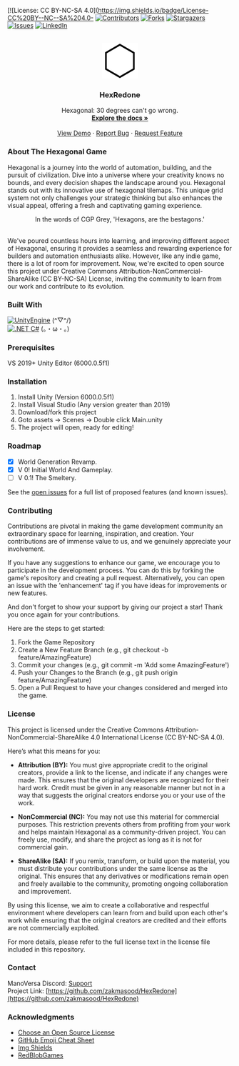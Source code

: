[![License: CC BY-NC-SA 4.0](https://img.shields.io/badge/License-CC%20BY--NC--SA%204.0-
[![Contributors][contributors-shield]][contributors-url]
[![Forks][forks-shield]][forks-url]
[![Stargazers][stars-shield]][stars-url]
[![Issues][issues-shield]][issues-url]
[![LinkedIn][linkedin-shield]][linkedin-url]

<!-- PROJECT LOGO -->
<br />
<div align="center">
  <a href="https://github.com/zakmasood/HexRedone">
    <img src="images/hexagon.png" alt="Logo" width="80" height="80">
  </a>

  <h3 align="center">HexRedone</h3>

  <p align="center">
    Hexagonal: 30 degrees can't go wrong.
    <br />
    <a href="https://github.com/zakmasood/HexRedone"><strong>Explore the docs »</strong></a>
    <br />
    <br />
    <a href="https://github.com/zakmasood/HexRedone">View Demo</a>
    ·
    <a href="https://github.com/zakmasood/HexRedone/issues">Report Bug</a>
    ·
    <a href="https://github.com/zakmasood/HexRedone/issues">Request Feature</a>
  </p>
</div>

<!-- ABOUT THE PROJECT -->
### About The Hexagonal Game

Hexagonal is a journey into the world of automation, building, and the pursuit of civilization. Dive into a universe where your creativity knows no bounds, and every decision shapes the landscape around you. Hexagonal stands out with its innovative use of hexagonal tilemaps. This unique grid system not only challenges your strategic thinking but also enhances the visual appeal, offering a fresh and captivating gaming experience. 

<div align="center">In the words of CGP Grey, 'Hexagons, are the bestagons.'</div><br>

We've poured countless hours into learning, and improving different aspect of Hexagonal, ensuring it provides a seamless and rewarding experience for builders and automation enthusiasts alike. However, like any indie game, there is a lot of room for improvement. Now, we're excited to open source this project under Creative Commons Attribution-NonCommercial-ShareAlike (CC BY-NC-SA) License, inviting the community to learn from our work and contribute to its evolution.

### Built With

[![UnityEngine][unityengine]][unity-url] (\^▽^/) <br> 
[![.NET C#][csharp]][csharp-url] (。・ω・。) 

<!-- GETTING STARTED -->

### Prerequisites
VS 2019+
Unity Editor (6000.0.5f1)

### Installation
1. Install Unity (Version 6000.0.5f1)
2. Install Visual Studio (Any version greater than 2019)
3. Download/fork this project
4. Goto assets -> Scenes -> Double click Main.unity
5. The project will open, ready for editing!

<!-- USAGE EXAMPLES -->
<!-- Pending Usages -->
<!-- ROADMAP -->
### Roadmap
- [x] World Generation Revamp.
- [x] V 0! Initial World And Gameplay.
- [ ] V 0.1! The Smeltery.

See the [open issues](https://github.com/zakmasood/HexRedone/issues) for a full list of proposed features (and known issues).

<!-- CONTRIBUTING -->
### Contributing

Contributions are pivotal in making the game development community an extraordinary space for learning, inspiration, and creation. Your contributions are of immense value to us, and we genuinely appreciate your involvement.

If you have any suggestions to enhance our game, we encourage you to participate in the development process. You can do this by forking the game's repository and creating a pull request. Alternatively, you can open an issue with the 'enhancement' tag if you have ideas for improvements or new features.

And don't forget to show your support by giving our project a star! Thank you once again for your contributions.

Here are the steps to get started:

1. Fork the Game Repository
2. Create a New Feature Branch (e.g., git checkout -b feature/AmazingFeature)
3. Commit your changes (e.g., git commit -m 'Add some AmazingFeature')
4. Push your Changes to the Branch (e.g., git push origin feature/AmazingFeature)
5. Open a Pull Request to have your changes considered and merged into the game.

<!-- LICENSE -->

### License

This project is licensed under the Creative Commons Attribution-NonCommercial-ShareAlike 4.0 International License (CC BY-NC-SA 4.0). 

Here’s what this means for you:

- **Attribution (BY):** You must give appropriate credit to the original creators, provide a link to the license, and indicate if any changes were made. This ensures that the original developers are recognized for their hard work. Credit must be given in any reasonable manner but not in a way that suggests the original creators endorse you or your use of the work.
  
- **NonCommercial (NC):** You may not use this material for commercial purposes. This restriction prevents others from profiting from your work and helps maintain Hexagonal as a community-driven project. You can freely use, modify, and share the project as long as it is not for commercial gain.

- **ShareAlike (SA):** If you remix, transform, or build upon the material, you must distribute your contributions under the same license as the original. This ensures that any derivatives or modifications remain open and freely available to the community, promoting ongoing collaboration and improvement.

By using this license, we aim to create a collaborative and respectful environment where developers can learn from and build upon each other's work while ensuring that the original creators are credited and their efforts are not commercially exploited.

For more details, please refer to the full license text in the license file included in this repository.

<!-- CONTACT -->
### Contact

ManoVersa Discord: [Support](https://discord.gg/UQnXZS3bwH) <br>
Project Link: [https://github.com/zakmasood/HexRedone](https://github.com/zakmasood/HexRedone)

<!-- ACKNOWLEDGMENTS -->
### Acknowledgments

* [Choose an Open Source License](https://choosealicense.com)
* [GitHub Emoji Cheat Sheet](https://www.webpagefx.com/tools/emoji-cheat-sheet)
* [Img Shields](https://shields.io)
* [RedBlobGames](https://www.redblobgames.com/)

<!-- MARKDOWN LINKS & IMAGES -->
<!-- https://www.markdownguide.org/basic-syntax/#reference-style-links -->
[contributors-shield]: https://img.shields.io/github/contributors/zakmasood/HexRedone.svg?style=for-the-badge
[contributors-url]: https://github.com/zakmasood/HexRedone/graphs/contributors
[forks-shield]: https://img.shields.io/github/forks/zakmasood/HexRedone.svg?style=for-the-badge
[forks-url]: https://github.com/zakmasood/HexRedone/network/members
[stars-shield]: https://img.shields.io/github/stars/zakmasood/HexRedone.svg?style=for-the-badge
[stars-url]: https://github.com/zakmasood/HexRedone/stargazers
[issues-shield]: https://img.shields.io/github/issues/zakmasood/HexRedone.svg?style=for-the-badge
[issues-url]: https://github.com/zakmasood/HexRedone/issues
[license-shield]: https://img.shields.io/github/license/zakmasood/HexRedone.svg?style=for-the-badge
[license-url]: https://github.com/zakmasood/HexRedone/blob/master/LICENSE.txt
[linkedin-shield]: https://img.shields.io/badge/-LinkedIn-black.svg?style=for-the-badge&logo=linkedin&colorB=555
[linkedin-url]: https://linkedin.com/in/zakmasood
[product-screenshot]: images/screenshot.png
[unityengine]: https://img.shields.io/badge/unityEngine-000000?style=for-the-badge&logo=unity&logoColor=white
[unity-url]: https://unity.com/
[csharp]: https://img.shields.io/badge/Csharp-000000?style=for-the-badge&logo=csharp&logoColor=blue
[csharp-url]: https://learn.microsoft.com/en-us/dotnet/csharp/
